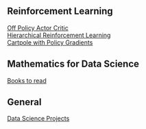 
## Reinforcement Learning

<a href="https://medium.com/geekculture/actor-critic-off-policy-actor-critic-algorithm-cca654845558"> Off Policy Actor Critic </a> <br>
<a href="https://towardsdatascience.com/hierarchical-reinforcement-learning-a2cca9b76097?source=email-bdc3188c662a-1654415065161-digest.reader-7f60cf5620c9-a2cca9b76097----0-59------------------1e3bc22d_0092_41ab_b918_12b71e60c319-1-"> Hierarchical Reinforcement Learning </a> <br>
<a href="https://medium.com/swlh/cartpole-with-policy-gradient-tensorflow-2-x-3a7a14b9cc03"> Cartpole with Policy Gradients </a> <br>

## Mathematics for Data Science

<a href="https://mltechniques.com/2022/06/13/math-for-machine-learning-12-must-read-books/"> Books to read </a> <br>

## General

<a href="https://medium.com/coders-camp/180-data-science-and-machine-learning-projects-with-python-6191bc7b9db9"> Data Science Projects </a>

